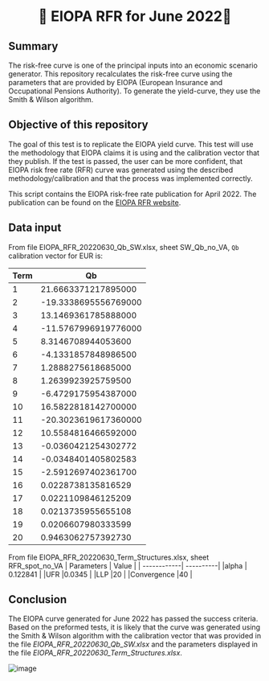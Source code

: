 <h1 align="center" style="border-botom: none">
  <b>
    🐍 EIOPA RFR for June 2022🐍     
  </b>
</h1>

## Summary
The risk-free curve is one of the principal inputs into an economic scenario generator. This repository recalculates the risk-free curve using the parameters that are provided by EIOPA (European Insurance and Occupational Pensions Authority). To generate the yield-curve, they use the Smith & Wilson algorithm.

## Objective of this repository

The goal of this test is to replicate the EIOPA yield curve. This test will use the methodology that EIOPA claims it is using and the calibration vector that they publish. If the test is passed, the user can be more confident, that EIOPA risk free rate (RFR) curve was generated using the described methodology/calibration and that the process was implemented correctly. 

This script contains the EIOPA risk-free rate publication for April 2022. The publication can be found on the [EIOPA RFR website](https://www.eiopa.europa.eu/tools-and-data/risk-free-interest-rate-term-structures_en).

## Data input
From file EIOPA_RFR_20220630_Qb_SW.xlsx, sheet SW_Qb_no_VA, `Qb` calibration vector for EUR is: 

| Term       | Qb         | 
| -----------| ---------- | 
|1|	 21.6663371217895000 |
|2|	-19.3338695556769000 |
|3|	 13.1469361785888000 |
|4|	-11.5767996919776000 |
|5|	 8.3146708944053600 |
|6|	-4.1331857848986500 |
|7|	 1.2888275618685000 |
|8|	 1.2639923925759500 |
|9|	-6.4729175954387000 |
|10|	 16.5822818142700000 | 
|11|	-20.3023619617360000 |
|12|	 10.5584816466592000 |
|13|	-0.0360421254302772 |
|14|	-0.0348401405802583 |
|15|	-2.5912697402361700 |
|16|	 0.0228738135816529 |
|17|	 0.0221109846125209 |
|18|	 0.0213735955655108 |
|19|	 0.0206607980333599 |
|20|	 0.9463062757392730 | 

From file EIOPA_RFR_20220630_Term_Structures.xlsx, sheet RFR_spot_no_VA
| Parameters  | Value     | 
| ------------| ----------| 
|alpha	      | 0.122841  |
|UFR	        |0.0345     |
|LLP	        |20         |
|Convergence	|40         |

## Conclusion

The EIOPA curve generated for June 2022 has passed the success criteria. Based on the preformed tests, it is likely that the curve was generated using the Smith & Wilson algorithm with the calibration vector that was provided in the file *EIOPA_RFR_20220630_Qb_SW.xlsx* and the parameters displayed in the file *EIOPA_RFR_20220630_Term_Structures.xlsx*.

![image](https://user-images.githubusercontent.com/95974474/210177778-e4a03f89-2e59-4112-b0d1-530e7a6c5fd8.png)
